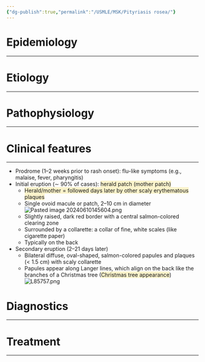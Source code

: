 ```yaml
---
{"dg-publish":true,"permalink":"/USMLE/MSK/Pityriasis rosea/"}
---
```


# Epidemiology
---


# Etiology
---


# Pathophysiology
---


# Clinical features
---
- Prodrome (1–2 weeks prior to rash onset): flu-like symptoms (e.g., malaise, fever, pharyngitis)
- Initial eruption (∼ 90% of cases): <span style="background:rgba(240, 200, 0, 0.2)">herald patch (mother patch)</span> 
	- <span style="background:rgba(240, 200, 0, 0.2)">Herald/mother = followed days later by other scaly erythematous plaques</span>
	- Single ovoid macule or patch, 2–10 cm in diameter ![Pasted image 20240610145604.png](/img/user/appendix/Pasted%20image%2020240610145604.png)
	- Slightly raised, dark red border with a central salmon-colored clearing zone
	- Surrounded by a collarette: a collar of fine, white scales (like cigarette paper) 
	- Typically on the back 
- Secondary eruption (2–21 days later)
	- Bilateral diffuse, oval-shaped, salmon-colored papules and plaques (< 1.5 cm) with scaly collarette
	- Papules appear along Langer lines, which align on the back like the branches of a Christmas tree (<span style="background:rgba(240, 200, 0, 0.2)">Christmas tree appearance</span>) ![L85757.png](/img/user/appendix/L85757.png)

# Diagnostics
---


# Treatment
---

